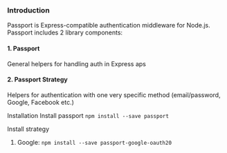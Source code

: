 ### Introduction
Passport is Express-compatible authentication middleware for Node.js. Passport includes 2 library components:
#### 1. Passport 
General helpers for handling auth in Express aps

#### 2. Passport Strategy
Helpers for authentication with one very specific method (email/password, Google, Facebook etc.)

Installation
Install passport `npm install --save passport`

Install strategy
1. Google: `npm install --save passport-google-oauth20`


